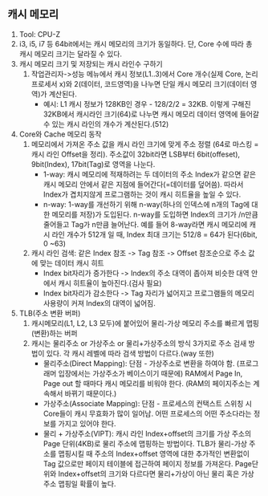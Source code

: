 ## 캐시 메모리
1. Tool: CPU-Z
2. i3, i5, i7 등 64bit에서는 캐시 메모리의 크기가 동일하다. 단, Core 수에 따라 총 캐시 메모리 크기는 달라질 수 있다.
3. 캐시 메모리 크기 및 저장되는 캐시 라인수 구하기
	1) 작업관리자->성능 메뉴에서 캐시 정보(L1..3)에서 Core 개수(실제 Core, 논리 프로세서 x)와 2(데이터, 코드영역)을 나누면 단일 캐시 메모리 크기(데이터 영역)가 계산된다.
		* 예시: L1 캐시 정보가 128KB인 경우 - 128/2/2 = 32KB. 이렇게 구해진 32KB에서 캐시라인 크기(64)로 나누면 캐시 메모리 데이터 영역에 들어갈 수 있는 캐시 라인의 개수가 계산된다.(512)
4. Core와 Cache 메모리 동작
	1) 메모리에서 가져온 주소 값을 캐시 라인 크기에 맞게 주소 정렬 (64로 마스킹 = 캐시 라인 Offset을 정리). 주소값이 32bit라면 LSB부터 6bit(offeset), 9bit(Index), 17bit(Tag)로 영역을 나눈다.
		* 1-way: 캐시 메모리에 적재하려는 두 데이터의 주소 Index가 같으면 같은 캐시 메모리 안에서 같은 지점에 들어간다(=데이터를 덮어씀). 따라서 Index가 겹치지않게 프로그램하는 것이 캐시 히트율을 높일 수 있다.
		* n-way: 1-way를 개선하기 위해  n-way(하나의 인덱스에 n개의 Tag에 대한 메모리를 저장)가 도입된다. n-way를 도입하면 Index의 크기가 /n만큼 줄어들고 Tag가 n만큼 늘어난다. 예를 들어 8-way라면 캐시 메모리에 캐시 라인 개수가 512개 일 때, Index 최대 크기는 512/8 = 64가 된다(6bit, 0 ~63)
	2) 캐시 라인 검색: 같은 Index 참조 -> Tag 참조 -> Offset 참조순으로 주소 값에 맞는 데이터 캐시 히트
		* Index bit자리가 증가한다 -> Index의 주소 대역이 좁아져 비슷한 대역 안에서 캐시 히트율이 높아진다.(검사 필요)
		* Index bit자리가 감소한다 -> Tag 자리가 넓어지고 프로그램들의 메모리 사용량이 커져 Index의 대역이 넓어짐.
5. TLB(주소 변환 버퍼)
	1) 캐시메모리(L1, L2, L3 모두)에 붙어있어 물리-가상 메모리 주소를 빠르게 맵핑(변환)하는 버퍼
	2) 캐시는 물리주소 or 가상주소 or 물리+가상주소의 방식 3가지로 주소 검새 방법이 있다. 각 캐시 레벨에 따라 검색 방법이 다르다.(way 또한)
		* 물리주소(Direct Mapping): 단점 - 가상주소로 변환을 하여야 함. (프로그래머 입장에서는 가상주소가 베이스이기 때문에) RAM에서 Page In, Page out 할 때마다 캐시 메모리를 비워야 한다. (RAM의 페이지주소는 계속해서 바뀌기 때문이다.)
		* 가상주소(Associate Mapping): 단점 - 프로세스의 컨택스트 스위칭 시 Core들이 캐시 무효화가 많이 일어남. 어떤 프로세스의 어떤 주소다라는 정보를 가지고 있어야 한다.
		* 물리 + 가상주소(VIPT): 캐시 라인 Index+offset의 크기를 가상 주소의 Page 단위(4KB)로 물리 주소에 맵핑하는 방법이다. TLB가 물리-가상 주소를 맵핑시킬 때 주소의 Index+offset 영역에 대한 추가적인 변환없이 Tag 값으로만 페이지 테이블에 접근하여 페이지 정보를 가져온다. Page단위와 Index+offset의 크기와 다르다면 물리+가상이 아닌 물리 혹은 가상 주소 맵핑일 확률이 높다.
